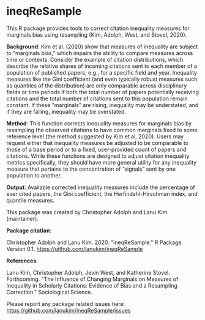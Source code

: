 # ineqReSample
This R package provides tools to correct citation inequality measures for marginals bias using resampling (Kim, Adolph, West, and Stovel, 2020).

**Background**:  Kim et al. (2020) show that measures of inequality are subject to "marginals bias," which impairs the ability to compare measures across time or contexts. Consider the example of citation distributions, which describe the relative shares of incoming citations sent to each member of a population of published papers, e.g., for a specific field and year. Inequality measures like the Gini coefficient (and even typically robust measures such as quantiles of the distribution) are only comparable across disciplinary fields or time periods if both the total number of papers potentially receiving citations and the total number of citations sent to this population remain constant. If these "marginals" are rising, inequality may be understated, and if they are falling, inequality may be overstated.

**Method**: This function corrects inequality measures for marginals bias by resampling the observed citations to have common marginals fixed to some reference level (the method suggested by Kim et al, 2020).  Users may request either that inequality measures be adjusted to be comparable to those of a base period  or to a fixed, user-provided count of papers and citations.  While these functions are designed to adjust citation inequality metrics specifically, they should have more general utility for any inequality measure that pertains to the concentration of “signals” sent by one population to another.

**Output**: Available corrected inequality measures include the percentage of ever cited papers, the Gini coefficient, the Herfindahl-Hirschman index, and quantile measures.

This package was created by Christopher Adolph and Lanu Kim (maintainer).

**Package citation**:  

Christopher Adolph and Lanu Kim.  2020.  "ineqReSample." R Package.  Version 0.1. https://github.com/lanukim/ineqReSample

**References**:

Lanu Kim, Christopher Adolph, Jevin West, and Katherine Stovel.  Forthcoming.  "The Influence of Changing Marginals on Measures of Inequality in Scholarly Citations: Evidence of Bias and a Resampling Correction." Sociological Science.

Please report any package related issues here: https://github.com/lanukim/ineqReSample/issues

